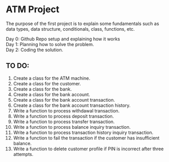 # ATM Project

The purpose of the first project is to explain some fundamentals such as data types, data structure, conditionals, class, functions, etc. <br>

Day 0: Github Repo setup and explaining how it works<br>
Day 1: Planning how to solve the problem.<br>
Day 2: Coding the solution.<br>

## TO DO: <br>

1. Create a class for the ATM machine. <br>
2. Create a class for the customer. <br>
3. Create a class for the bank. <br>
4. Create a class for the bank account. <br>
5. Create a class for the bank account transaction. <br>
6. Create a class for the bank account transaction history. <br>
7. Write a function to process withdawal transaction. <br>
8. Write a function to process deposit transaction. <br>
9. Write a function to process transfer transaction. <br>
10. Write a function to process balance inquiry transaction. <br>
11. Write a function to process transaction history inquiry transaction. <br>
12. Write a function to fail the transaction if the customer has insufficient balance. <br>
13. Write a function to delete customer profile if PIN is incorrect after three attempts. <br>
